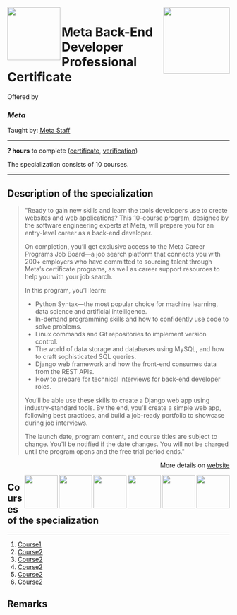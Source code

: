 <a href="https://www.coursera.org/professional-certificates/meta-back-end-developer">
  <img src="/img/Meta_Back-End_Developer_Specialization.avif" width="150" align="right">
</a>

<img src="https://brandlogos.net/wp-content/uploads/2021/10/Meta-logo.svg" width="120" height="120" align="left">

# Meta Back-End Developer Professional Certificate

Offered by 
### *Meta*

Taught by: [Meta Staff](https://www.coursera.org/instructor/~30575670)

---

**? hours** to complete ([certificate](./Certificate/cert.pdf), [verification](verification_link))

The specialization consists of 10 courses. 

---

## Description of the specialization

>"Ready to gain new skills and learn the tools developers use to create websites and web applications? This 10-course program, designed by the software engineering experts at  Meta, will prepare you for an entry-level career as a back-end developer. 
>
>On completion, you’ll get exclusive access to the Meta Career Programs Job Board—a job search platform that connects you with 200+ employers who have committed to sourcing talent through Meta’s certificate programs, as well as career support resources to help you with your job search.
>
>In this program, you’ll learn:
>- Python Syntax—the most popular choice for machine learning, data science and artificial intelligence.
>- In-demand programming skills and how to confidently use code to solve problems. 
>- Linux commands and Git repositories to implement version control.
>- The world of data storage and databases using MySQL, and how to craft sophisticated SQL queries. 
>- Django web framework and how the front-end consumes data from the REST APIs. 
>- How to prepare for technical interviews for back-end developer roles.
>
>You’ll be able use these skills to create a Django web app using industry-standard tools. By the end, you’ll create a simple web app, following best practices, and build a job-ready portfolio to showcase during job interviews.  
>
>The launch date, program content, and course titles are subject to change. You'll be notified if the date changes. You will not be charged until the program opens and the free trial period ends."

<p align="right">More details on <a href="https://www.coursera.org/professional-certificates/meta-back-end-developer">website</a></p>

<a href="course6_homepage">
  <img src="/img/course6_logo" width="75" align="right">
</a>
<a href="course5_homepage">
  <img src="/img/course5_logo" width="75" align="right">
</a>
<a href="course4_homepage">
  <img src="/img/course4_logo" width="75" align="right">
</a>
<a href="course3_homepage">
  <img src="/img/course3_logo" width="75" align="right">
</a>
<a href="course2_homepage">
  <img src="/img/course2_logo" width="75" align="right">
</a>
<a href="course1_homepage">
  <img src="/img/course1_logo" width="75" align="right">
</a>

## Courses of the specialization

---

1. [Course1](./course1_folder)
2. [Course2](./course2_folder)
3. [Course2](./course3_folder)
4. [Course2](./course4_folder)
5. [Course2](./course5_folder)
6. [Course2](./course6_folder)

## Remarks
